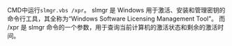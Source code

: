 CMD中运行`slmgr.vbs /xpr`。
slmgr 是 Windows 用于激活、安装和管理密钥的命令行工具，其全称为“Windows Software Licensing Management Tool”。
而 /xpr 是 slmgr 命令的一个参数，用于查询当前计算机的激活状态和剩余的激活时间。